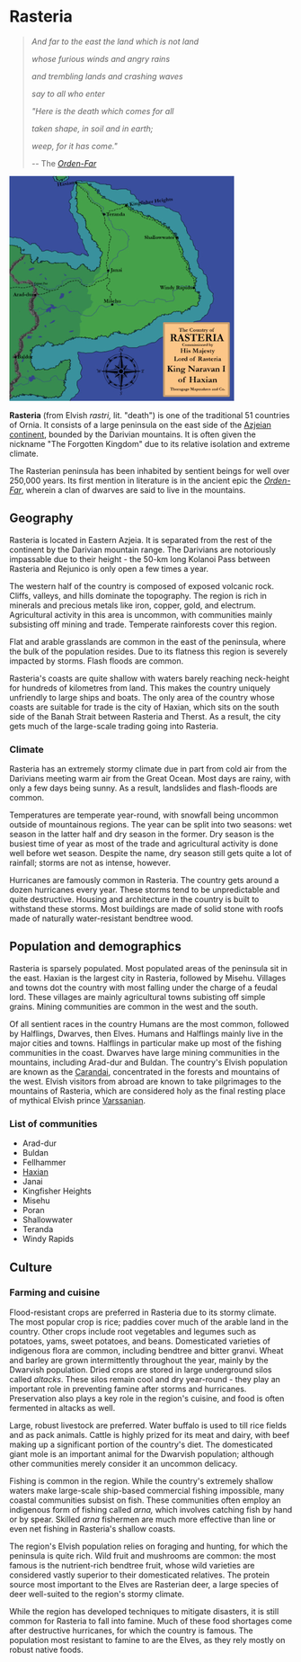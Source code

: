 # Rasteria

> *And far to the east the land which is not land*
>
> *whose furious winds and angry rains*
>
> *and trembling lands and crashing waves*
>
> *say to all who enter*
>
> *"Here is the death which comes for all*
>
> *taken shape, in soil and in earth;*
>
> *weep, for it has come."*
>
> -- The [*Orden-Far*](Orden-Far)

[![](https://raw.githubusercontent.com/lel-rc/Ornia-Wiki/master/assets/resized/Rasteria_RESIZED.jpg)](https://raw.githubusercontent.com/lel-rc/Ornia-Wiki/master/assets/Rasteria.png)

**Rasteria** (from Elvish *rastri,* lit. "death") is one of the traditional 51 countries of Ornia. It consists of a large peninsula on the east side of the [Azjeian continent](Azjeia), bounded by the Darivian mountains. It is often given the nickname "The Forgotten Kingdom" due to its relative isolation and extreme climate.

The Rasterian peninsula has been inhabited by sentient beings for well over 250,000 years. Its first mention in literature is in the ancient epic the [*Orden-Far*](Orden-Far.md), wherein a clan of dwarves are said to live in the mountains.

## Geography 

Rasteria is located in Eastern Azjeia. It is separated from the rest of the continent by the Darivian mountain range. The Darivians are notoriously impassable due to their height - the 50-km long Kolanoi Pass between Rasteria and Rejunico is only open a few times a year. 

The western half of the country is composed of exposed volcanic rock. Cliffs, valleys, and hills dominate the topography. The region is rich in minerals and precious metals like iron, copper, gold, and electrum. Agricultural activity in this area is uncommon, with communities mainly subsisting off mining and trade. Temperate rainforests cover this region. 

Flat and arable grasslands are common in the east of the peninsula, where the bulk of the population resides. Due to its flatness this region is severely impacted by storms. Flash floods are common.

Rasteria's coasts are quite shallow with waters barely reaching neck-height for hundreds of kilometres from land. This makes the country uniquely unfriendly to large ships and boats. The only area of the country whose coasts are suitable for trade is the city of Haxian, which sits on the south side of the Banah Strait between Rasteria and Therst. As a result, the city gets much of the large-scale trading going into Rasteria.

### Climate

Rasteria has an extremely stormy climate due in part from cold air from the Darivians meeting warm air from the Great Ocean. Most days are rainy, with only a few days being sunny. As a result, landslides and flash-floods are common. 

Temperatures are temperate year-round, with snowfall being uncommon outside of mountainous regions. The year can be split into two seasons: wet season in the latter half and dry season in the former. Dry season is the busiest time of year as most of the trade and agricultural activity is done well before wet season. Despite the name, dry season still gets quite a lot of rainfall; storms are not as intense, however.

Hurricanes are famously common in Rasteria. The country gets around a dozen hurricanes every year. These storms tend to be unpredictable and quite destructive. Housing and architecture in the country is built to withstand these storms. Most buildings are made of solid stone with roofs made of naturally water-resistant bendtree wood. 

## Population and demographics

Rasteria is sparsely populated. Most populated areas of the peninsula sit in the east. Haxian is the largest city in Rasteria, followed by Misehu. Villages and towns dot the country with most falling under the charge of a feudal lord. These villages are mainly agricultural towns subisting off simple grains. Mining communities are common in the west and the south.

Of all sentient races in the country Humans are the most common, followed by Halflings, Dwarves, then Elves. Humans and Halflings mainly live in the major cities and towns. Halflings in particular make up most of the fishing communities in the coast. Dwarves have large mining communities in the mountains, including Arad-dur and Buldan. The country's Elvish population are known as the [Carandai](Carandai), concentrated in the forests and mountains of the west. Elvish visitors from abroad are known to take pilgrimages to the mountains of Rasteria, which are considered holy as the final resting place of mythical Elvish prince [Varssanian](Orden-Far).

### List of communities

- Arad-dur
- Buldan
- Fellhammer
- [Haxian](Haxian)
- Janai
- Kingfisher Heights
- Misehu
- Poran
- Shallowwater
- Teranda
- Windy Rapids

## Culture

### Farming and cuisine

Flood-resistant crops are preferred in Rasteria due to its stormy climate. The most popular crop is rice; paddies cover much of the arable land in the country. Other crops include root vegetables and legumes such as potatoes, yams, sweet potatoes, and beans. Domesticated varieties of indigenous flora are common, including bendtree and bitter granvi. Wheat and barley are grown intermittently throughout the year, mainly by the Dwarvish population. Dried crops are stored in large underground silos called *altacks*. These silos remain cool and dry year-round - they play an important role in preventing famine after storms and hurricanes. Preservation also plays a key role in the region's cuisine, and food is often fermented in altacks as well.

Large, robust livestock are preferred. Water buffalo is used to till rice fields and as pack animals. Cattle is highly prized for its meat and dairy, with beef making up a significant portion of the country's diet. The domesticated giant mole is an important animal for the Dwarvish population; although other communities merely consider it an uncommon delicacy.

Fishing is common in the region. While the country's extremely shallow waters make large-scale ship-based commercial fishing impossible, many coastal communities subsist on fish. These communities often employ an indigenous form of fishing called *arna,* which involves catching fish by hand or by spear. Skilled *arna* fishermen are much more effective than line or even net fishing in Rasteria's shallow coasts.

The region's Elvish population relies on foraging and hunting, for which the peninsula is quite rich. Wild fruit and mushrooms are common: the most famous is the nutrient-rich bendtree fruit, whose wild varieties are considered vastly superior to their domesticated relatives. The protein source most important to the Elves are Rasterian deer, a large species of deer well-suited to the region's stormy climate.

While the region has developed techniques to mitigate disasters, it is still common for Rasteria to fall into famine. Much of these food shortages come after destructive hurricanes, for which the country is famous. The population most resistant to famine to are the Elves, as they rely mostly on robust native foods.

